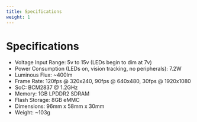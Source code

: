 ```yaml
---
title: Specifications
weight: 1
---
```


# Specifications

* Voltage Input Range: 5v to 15v (LEDs begin to dim at 7v)
* Power Consumption (LEDs on, vision tracking, no peripherals): 7.2W
* Luminous Flux: ~400lm
* Frame Rate: 120fps @ 320x240, 90fps @ 640x480, 30fps @ 1920x1080
* SoC: BCM2837 @ 1.2GHz
* Memory: 1GB LPDDR2 SDRAM
* Flash Storage: 8GB eMMC
* Dimensions: 96mm x 58mm x 30mm
* Weight: ~103g